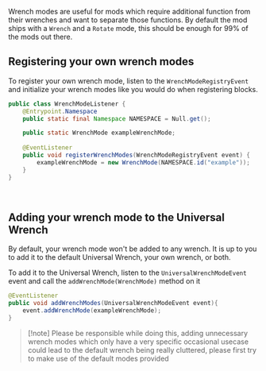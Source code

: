 Wrench modes are useful for mods which require additional function from their wrenches and want to separate those functions. By default the mod ships with a `Wrench` and a `Rotate` mode, this should be enough for 99% of the mods out there.  

## Registering your own wrench modes
To register your own wrench mode, listen to the `WrenchModeRegistryEvent` and initialize your wrench modes like you would do when registering blocks.

```java
public class WrenchModeListener {  
    @Entrypoint.Namespace  
    public static final Namespace NAMESPACE = Null.get();  

	public static WrenchMode exampleWrenchMode;
	
    @EventListener 
    public void registerWrenchModes(WrenchModeRegistryEvent event) {  
        exampleWrenchMode = new WrenchMode(NAMESPACE.id("example"));  
    }  
}
```

&nbsp;  
## Adding your wrench mode to the Universal Wrench
By default, your wrench mode won't be added to any wrench. It is up to you to add it to the default Universal Wrench, your own wrench, or both.

To add it to the Universal Wrench, listen to the `UniversalWrenchModeEvent` event and call the `addWrenchMode(WrenchMode)` method on it

```java
@EventListener  
public void addWrenchModes(UniversalWrenchModeEvent event){  
    event.addWrenchMode(exampleWrenchMode);  
}
```

> [!note] Please be responsible while doing this, adding unnecessary wrench modes which only have a very specific occasional usecase could lead to the default wrench being really cluttered, please first try to make use of the default modes provided